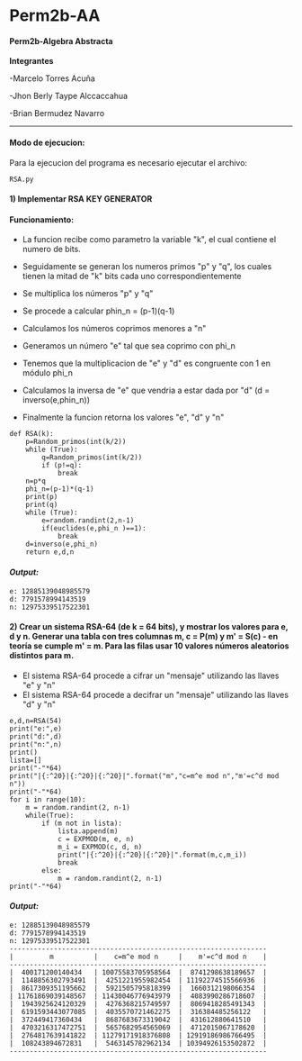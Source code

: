 # Perm2b-AA
####  Perm2b-Algebra Abstracta

**Integrantes**

-Marcelo Torres Acuña

-Jhon Berly Taype Alccaccahua 

-Brian Bermudez Navarro

------------

#### Modo de ejecucion:

Para la ejecucion del programa es necesario ejecutar el archivo:

```
RSA.py
```

#### **1) Implementar RSA KEY GENERATOR**

#### Funcionamiento:

- La funcion recibe como parametro la variable "k", el cual contiene el numero de bits.

- Seguidamente se generan los numeros primos "p" y "q", los cuales tienen la mitad de "k" bits cada uno correspondientemente 

- Se multiplica los números "p" y "q" 

- Se procede a calcular phin_n = (p-1)(q-1)

- Calculamos los números coprimos menores a "n"

- Generamos un número "e" tal que sea coprimo con phi_n

- Tenemos que la multiplicacion de "e" y "d" es congruente con 1 en módulo phi_n

- Calculamos la inversa de "e" que vendria a estar dada por "d" (d = inverso(e,phin_n))

- Finalmente la funcion retorna los valores "e", "d" y "n"

```
def RSA(k):    
    p=Random_primos(int(k/2))
    while (True):
        q=Random_primos(int(k/2))
        if (p!=q):
            break
    n=p*q
    phi_n=(p-1)*(q-1)
    print(p)
    print(q)
    while (True):
        e=random.randint(2,n-1)
        if(euclides(e,phi_n )==1):
            break    
    d=inverso(e,phi_n)    
    return e,d,n
```

#### *Output:*

```
e: 12885139048985579
d: 7791578994143519
n: 12975339517522301
```



#### **2) Crear un sistema RSA-64 (de k = 64 bits), y mostrar los valores para e, d y n. Generar una tabla con tres columnas m, c = P(m) y m' = S(c) - en teoría se cumple m' = m. Para las filas usar 10 valores números aleatorios distintos para m.**

- El sistema RSA-64 procede a cifrar un "mensaje" utilizando las llaves "e" y "n"
- El sistema RSA-64 procede a decifrar un "mensaje" utilizando las llaves "d" y "n"

```
e,d,n=RSA(54)
print("e:",e)
print("d:",d)
print("n:",n)
print()
lista=[]
print("-"*64)
print("|{:^20}|{:^20}|{:^20}|".format("m","c=m^e mod n","m'=c^d mod n"))
print("-"*64)
for i in range(10):
    m = random.randint(2, n-1)
    while(True):
        if (m not in lista):
            lista.append(m)
            c = EXPMOD(m, e, n)
            m_i = EXPMOD(c, d, n)
            print("|{:^20}|{:^20}|{:^20}|".format(m,c,m_i))
            break
        else:
            m = random.randint(2, n-1)
print("-"*64)
```

#### *Output:*
```
e: 12885139048985579
d: 7791578994143519
n: 12975339517522301
----------------------------------------------------------------
|         m          |    c=m^e mod n     |    m'=c^d mod n    |
----------------------------------------------------------------
|  400171200140434   | 10075583705958564  |  8741298638189657  |
|  1148856302793491  |  4251221955982454  | 11192274515566936  |
|  8617309351195662  |  5921505795818399  |  1660312198066354  |
| 11761869039148567  | 11430046776943979  |  4083990286718607  |
|  1943925624120329  |  4276368215749597  |  8069418285491343  |
|  6191593443077085  |  4035570721462275  |  316384485256122   |
|  372449417360434   |  8687683673319042  |  431612880641510   |
|  4703216317472751  |  5657682954565069  |  4712015067178620  |
|  2764817639141822  | 11279171918376808  | 12919186986766495  |
|  108243894672831   |  5463145782962134  | 10394926153502872  |
----------------------------------------------------------------
```
